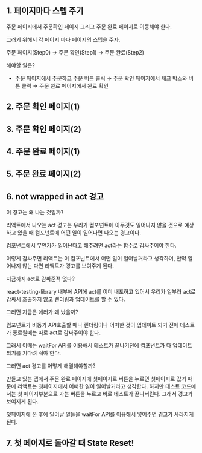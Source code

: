 ## 1. 페이지마다 스텝 주기

주문 페이지에서 주문확인 페이지 그리고 주문 완료 페이지로 이동해야 한다.

그러기 위해서 각 페이지 마다 페이지의 스텝을 주자.

주문 페이지(Step0) → 주문 확인(Step1) → 주문 완료(Step2)

해야할 일은?

- 주문 페이지에서 주문하고 주문 버튼 클릭 ⇒ 주문 확인 페이지에서 체크 박스와 버튼 클릭 ⇒ 주문 완료 페이지에서 완료 확인

## 2. 주문 확인 페이지(1)

## 3. 주문 확인 페이지(2)

## 4. 주문 완료 페이지(1)

## 5. 주문 완료 페이지(2)

## 6. not wrapped in act 경고

이 경고는 왜 나는 것일까?

리액트에서 나오는 act 경고는 우리가 컴포넌트에 아무것도 일어나지 않을 것으로 예상하고 있을 때 컴포넌트에 어떤 일이 일어나면 나오는 경고이다.

컴포넌트에서 무언가가 일어난다고 해주려면 act라는 함수로 감싸주어야 한다.

이렇게 감싸주면 리액트는 이 컴포넌트에서 어떤 일이 일어날거라고 생각하며, 만약 일어나지 않는 다면 리액트가 경고를 보여주게 된다.

지금까지 act로 감싸준적 없다?

react-testing-library 내부에 API에 act를 이미 내포하고 있어서 우리가 일부러 act로 감싸서 호출하지 않고 렌더링과 업데이트를 할 수 있다.

그러면 지금은 에러가 왜 났을까?

컴포넌트가 비동기 API호출할 때나 렌더링이나 어떠한 것이 업데이트 되기 전에 테스트가 종료될때는 따로 act로 감싸주어야 한다.

그래서 이때는 waitFor API를 이용해서 테스트가 끝나기전에 컴포넌트가 다 업데이트 되기를 기다려 줘야 한다.

그러면 act 경고를 어떻게 해결해야할까?

만들고 있는 앱에서 주문 완료 페이지에 첫페이지로 버튼을 누르면 첫페이지로 갔기 때문에 리액트는 첫페이지에서 어떠한 일이 일어날거라고 생각한다. 하지만 테스트 코드에서는 첫 페이지부분으로 가는 버튼을 누르고 바로 테스트가 끝나버린다. 그래서 경고가 보여지게 된다.

첫페이지에 온 후에 일어날 일들을 waitFor API를 이용해서 넣어주면 경고가 사라지게 된다.

## 7. 첫 페이지로 돌아갈 때 State Reset!